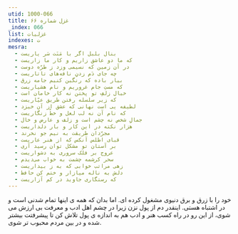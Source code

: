 ```yaml
---
utid: 1000-066
title: غزل شماره ۶۶
_index: 066
list: غزلیات
indexes: ت
mesra:
  - بنال بلبل اگر با مَنَت سَر یاریست
  - که ما دو عاشق زاریم و کار ما زاریست
  - در آن زمین که نسیمی وزد ز طرّه دوست
  - چه جای دَم زدنِ نافه‌های تاتاریست
  - بیار باده که رنگین کنیم جامه زرق
  - که مستِ جام غروریم و نام هشیاریست
  - خیال زلفِ تو پختن نه کار خامان است
  - که زیر سلسله رفتن طریق عیّاریست
  - لطیفه‌ یی است نهانی که عشق از آن خیزد
  - که نام آن نه لب لعل و خطّ زنگاریست
  - جمالِ شخص نه چشم است و زلف و عارض و خال
  - هزار نکته در این کار و بار دلداریست
  - مجرّدان طریقت به نیم جو نخرند
  - قبای اطلس آنکس که از هنر عاریست
  - بر آستان تو مشکل توان رسید آری
  - عروج بر فلک سروری به دشواریست
  - سحر کرشمه چشمت به خواب می‌دیدم
  - زهی مراتب خوابی که به ز بیداریست
  - دلش به ناله میازار و ختم کن حافظ
  - که رستگاری جاوید در کم آزاریست
---
```

خود را با زرق و برق دنیوی مشغول کرده ای. اما بدان که همه ی اینها تمام شدنی است و در اشتباه هستی. اینقدر دم از پول نزن زیرا در چشم اهل ادب و معرفت بی ارزش می شوی، از این رو در راه کسب هنر و ادب هم به اندازه ی پول تلاش کن تا پیشرفتت بیشتر شده و در بین مردم محبوب تر شوی.
